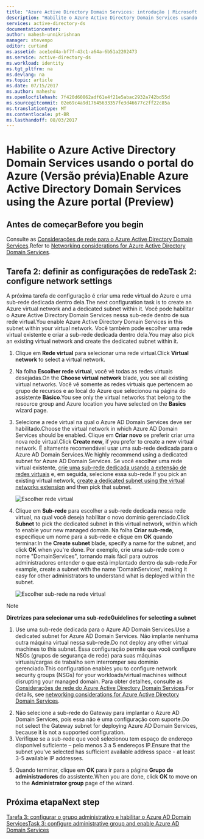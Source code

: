 ```yaml
---
title: "Azure Active Directory Domain Services: introdução | Microsoft Docs"
description: "Habilite o Azure Active Directory Domain Services usando o portal do Azure (Versão prévia)"
services: active-directory-ds
documentationcenter: 
author: mahesh-unnikrishnan
manager: stevenpo
editor: curtand
ms.assetid: ace1ed4a-bf7f-43c1-a64a-6b51a2202473
ms.service: active-directory-ds
ms.workload: identity
ms.tgt_pltfrm: na
ms.devlang: na
ms.topic: article
ms.date: 07/15/2017
ms.author: maheshu
ms.openlocfilehash: 7f420d60862adf61e4f21e5abac2932a742bd55d
ms.sourcegitcommit: 02e69c4a9d17645633357fe3d46677c2ff22c85a
ms.translationtype: MT
ms.contentlocale: pt-BR
ms.lasthandoff: 08/03/2017
---
```

# <a name="enable-azure-active-directory-domain-services-using-the-azure-portal-preview"></a><span data-ttu-id="d7aff-103">Habilite o Azure Active Directory Domain Services usando o portal do Azure (Versão prévia)</span><span class="sxs-lookup"><span data-stu-id="d7aff-103">Enable Azure Active Directory Domain Services using the Azure portal (Preview)</span></span>


## <a name="before-you-begin"></a><span data-ttu-id="d7aff-104">Antes de começar</span><span class="sxs-lookup"><span data-stu-id="d7aff-104">Before you begin</span></span>
<span data-ttu-id="d7aff-105">Consulte as [Considerações de rede para o Azure Active Directory Domain Services](active-directory-ds-networking.md).</span><span class="sxs-lookup"><span data-stu-id="d7aff-105">Refer to [Networking considerations for Azure Active Directory Domain Services](active-directory-ds-networking.md).</span></span>


## <a name="task-2-configure-network-settings"></a><span data-ttu-id="d7aff-106">Tarefa 2: definir as configurações de rede</span><span class="sxs-lookup"><span data-stu-id="d7aff-106">Task 2: configure network settings</span></span>
<span data-ttu-id="d7aff-107">A próxima tarefa de configuração é criar uma rede virtual do Azure e uma sub-rede dedicada dentro dela.</span><span class="sxs-lookup"><span data-stu-id="d7aff-107">The next configuration task is to create an Azure virtual network and a dedicated subnet within it.</span></span> <span data-ttu-id="d7aff-108">Você pode habilitar o Azure Active Directory Domain Services nessa sub-rede dentro de sua rede virtual.</span><span class="sxs-lookup"><span data-stu-id="d7aff-108">You enable Azure Active Directory Domain Services in this subnet within your virtual network.</span></span> <span data-ttu-id="d7aff-109">Você também pode escolher uma rede virtual existente e criar a sub-rede dedicada dentro dela.</span><span class="sxs-lookup"><span data-stu-id="d7aff-109">You may also pick an existing virtual network and create the dedicated subnet within it.</span></span>

1. <span data-ttu-id="d7aff-110">Clique em **Rede virtual** para selecionar uma rede virtual.</span><span class="sxs-lookup"><span data-stu-id="d7aff-110">Click **Virtual network** to select a virtual network.</span></span>
2. <span data-ttu-id="d7aff-111">Na folha **Escolher rede virtual**, você vê todas as redes virtuais desejadas.</span><span class="sxs-lookup"><span data-stu-id="d7aff-111">On the **Choose virtual network** blade, you see all existing virtual networks.</span></span> <span data-ttu-id="d7aff-112">Você vê somente as redes virtuais que pertencem ao grupo de recursos e ao local do Azure que selecionou na página do assistente **Básico**.</span><span class="sxs-lookup"><span data-stu-id="d7aff-112">You see only the virtual networks that belong to the resource group and Azure location you have selected on the **Basics** wizard page.</span></span>

3. <span data-ttu-id="d7aff-113">Selecione a rede virtual na qual o Azure AD Domain Services deve ser habilitado.</span><span class="sxs-lookup"><span data-stu-id="d7aff-113">Choose the virtual network in which Azure AD Domain Services should be enabled.</span></span> <span data-ttu-id="d7aff-114">Clique em **Criar novo** se preferir criar uma nova rede virtual.</span><span class="sxs-lookup"><span data-stu-id="d7aff-114">Click **Create new**, if you prefer to create a new virtual network.</span></span> <span data-ttu-id="d7aff-115">É altamente recomendável usar uma sub-rede dedicada para o Azure AD Domain Services.</span><span class="sxs-lookup"><span data-stu-id="d7aff-115">We highly recommend using a dedicated subnet for Azure AD Domain Services.</span></span> <span data-ttu-id="d7aff-116">Se você escolher uma rede virtual existente, [crie uma sub-rede dedicada usando a extensão de redes virtuais](../virtual-network/virtual-networks-create-vnet-arm-pportal.md) e, em seguida, selecione essa sub-rede.</span><span class="sxs-lookup"><span data-stu-id="d7aff-116">If you pick an existing virtual network, [create a dedicated subnet using the virtual networks extension](../virtual-network/virtual-networks-create-vnet-arm-pportal.md) and then pick that subnet.</span></span> 

    ![Escolher rede virtual](./media/getting-started/domain-services-blade-network-pick-vnet.png)

4. <span data-ttu-id="d7aff-118">Clique em **Sub-rede** para escolher a sub-rede dedicada nessa rede virtual, na qual você deseja habilitar o novo domínio gerenciado.</span><span class="sxs-lookup"><span data-stu-id="d7aff-118">Click **Subnet** to pick the dedicated subnet in this virtual network, within which to enable your new managed domain.</span></span> <span data-ttu-id="d7aff-119">Na folha **Criar sub-rede**, especifique um nome para a sub-rede e clique em **OK** quando terminar.</span><span class="sxs-lookup"><span data-stu-id="d7aff-119">In the **Create subnet** blade, specify a name for the subnet, and click **OK** when you're done.</span></span> <span data-ttu-id="d7aff-120">Por exemplo, crie uma sub-rede com o nome "DomainServices", tornando mais fácil para outros administradores entender o que está implantado dentro da sub-rede.</span><span class="sxs-lookup"><span data-stu-id="d7aff-120">For example, create a subnet with the name 'DomainServices', making it easy for other administrators to understand what is deployed within the subnet.</span></span>

    ![Escolher sub-rede na rede virtual](./media/getting-started/domain-services-blade-network-pick-subnet.png)

  > [!NOTE]
  > <span data-ttu-id="d7aff-122">**Diretrizes para selecionar uma sub-rede**</span><span class="sxs-lookup"><span data-stu-id="d7aff-122">**Guidelines for selecting a subnet**</span></span>
  > 1. <span data-ttu-id="d7aff-123">Use uma sub-rede dedicada para o Azure AD Domain Services.</span><span class="sxs-lookup"><span data-stu-id="d7aff-123">Use a dedicated subnet for Azure AD Domain Services.</span></span> <span data-ttu-id="d7aff-124">Não implante nenhuma outra máquina virtual nessa sub-rede.</span><span class="sxs-lookup"><span data-stu-id="d7aff-124">Do not deploy any other virtual machines to this subnet.</span></span> <span data-ttu-id="d7aff-125">Essa configuração permite que você configure NSGs (grupos de segurança de rede) para suas máquinas virtuais/cargas de trabalho sem interromper seu domínio gerenciado.</span><span class="sxs-lookup"><span data-stu-id="d7aff-125">This configuration enables you to configure network security groups (NSGs) for your workloads/virtual machines without disrupting your managed domain.</span></span> <span data-ttu-id="d7aff-126">Para obter detalhes, consulte as [Considerações de rede do Azure Active Directory Domain Services](active-directory-ds-networking.md).</span><span class="sxs-lookup"><span data-stu-id="d7aff-126">For details, see [networking considerations for Azure Active Directory Domain Services](active-directory-ds-networking.md).</span></span>
  2. <span data-ttu-id="d7aff-127">Não selecione a sub-rede do Gateway para implantar o Azure AD Domain Services, pois essa não é uma configuração com suporte.</span><span class="sxs-lookup"><span data-stu-id="d7aff-127">Do not select the Gateway subnet for deploying Azure AD Domain Services, because it is not a supported configuration.</span></span>
  3. <span data-ttu-id="d7aff-128">Verifique se a sub-rede que você selecionou tem espaço de endereço disponível suficiente – pelo menos 3 a 5 endereços IP.</span><span class="sxs-lookup"><span data-stu-id="d7aff-128">Ensure that the subnet you've selected has sufficient available address space - at least 3-5 available IP addresses.</span></span>
  >

5. <span data-ttu-id="d7aff-129">Quando terminar, clique em **OK** para ir para a página **Grupo de administradores** do assistente.</span><span class="sxs-lookup"><span data-stu-id="d7aff-129">When you are done, click **OK** to move on to the **Administrator group** page of the wizard.</span></span>


## <a name="next-step"></a><span data-ttu-id="d7aff-130">Próxima etapa</span><span class="sxs-lookup"><span data-stu-id="d7aff-130">Next step</span></span>
[<span data-ttu-id="d7aff-131">Tarefa 3: configurar o grupo administrativo e habilitar o Azure AD Domain Services</span><span class="sxs-lookup"><span data-stu-id="d7aff-131">Task 3: configure administrative group and enable Azure AD Domain Services</span></span>](active-directory-ds-getting-started-admingroup.md)
